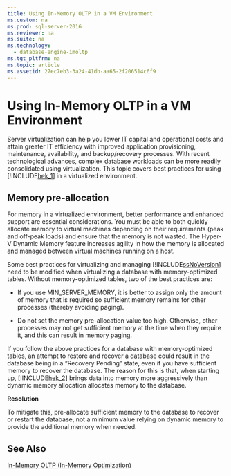 ```yaml
---
title: Using In-Memory OLTP in a VM Environment
ms.custom: na
ms.prod: sql-server-2016
ms.reviewer: na
ms.suite: na
ms.technology: 
  - database-engine-imoltp
ms.tgt_pltfrm: na
ms.topic: article
ms.assetid: 27ec7eb3-3a24-41db-aa65-2f206514c6f9
---
```

# Using In-Memory OLTP in a VM Environment
  Server virtualization can help you lower IT capital and operational costs and attain greater IT efficiency with improved application provisioning, maintenance, availability, and backup\/recovery processes. With recent technological advances, complex database workloads can be more readily consolidated using virtualization. This topic covers best practices for using [!INCLUDE[hek_1](../../Token\Other/hek_1_md.md)] in a virtualized environment.  
  
##  <a name="bkmk_memoryPreAllocation"></a> Memory pre\-allocation  
 For memory in a virtualized environment, better performance and enhanced support are essential considerations. You must be able to both quickly allocate memory to virtual machines depending on their requirements \(peak and off\-peak loads\) and ensure that the memory is not wasted. The Hyper\-V Dynamic Memory feature increases agility in how the memory is allocated and managed between virtual machines running on a host.  
  
 Some best practices for virtualizing and managing [!INCLUDE[ssNoVersion](../../Token\Other/ssNoVersion_md.md)] need to be modified when virtualizing a database with memory\-optimized tables. Without memory\-optimized tables, two of the best practices are:  
  
-   If you use MIN\_SERVER\_MEMORY, it is better to assign only the amount of memory that is required so sufficient memory remains for other processes \(thereby avoiding paging\).  
  
-   Do not set the memory pre\-allocation value too high. Otherwise, other processes may not get sufficient memory at the time when they require it, and this can result in memory paging.  
  
 If you follow the above practices for a database with memory\-optimized tables, an attempt to restore and recover a database could result in the database being in a “Recovery Pending” state, even if you have sufficient memory to recover the database. The reason for this is that, when starting up, [!INCLUDE[hek_2](../../Token\Other/hek_2_md.md)] brings data into memory more aggressively than dynamic memory allocation allocates memory to the database.  
  
 **Resolution**  
  
 To mitigate this, pre\-allocate sufficient memory to the database to recover or restart the database, not a minimum value relying on dynamic memory to provide the additional memory when needed.  
  
## See Also  
 [In-Memory OLTP &#40;In-Memory Optimization&#41;](../../Topics\TopicNameNotContainA/In-Memory-OLTP--In-Memory-Optimization-.md)  
  
  